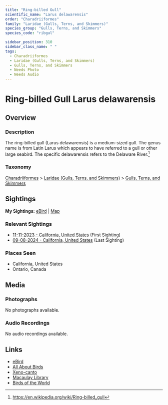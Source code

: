 ```yaml
---
title: "Ring-billed Gull"
scientific_name: "Larus delawarensis"
order: "Charadriiformes"
family: "Laridae (Gulls, Terns, and Skimmers)"
species_group: "Gulls, Terns, and Skimmers"
species_code: "ribgul"

sidebar_position: 310
sidebar_class_name: " "
tags: 
  - Charadriiformes
  - Laridae (Gulls, Terns, and Skimmers)
  - Gulls, Terns, and Skimmers
  - Needs Photo
  - Needs Audio
---
```


# Ring-billed Gull <span className='sci_name'>Larus delawarensis</span>

## Overview

### Description
The ring-billed gull (Larus delawarensis) is a medium-sized gull. The genus name is from Latin Larus which appears to have referred to a gull or other large seabird. The specific delawarensis refers to the Delaware River.[^1]

[^1]: https://en.wikipedia.org/wiki/Ring-billed_gull

### Taxonomy
[Charadriiformes](/tags/charadriiformes) > [Laridae (Gulls, Terns, and Skimmers)](/tags/laridae-gulls-terns-and-skimmers) > [Gulls, Terns, and Skimmers](/tags/gulls-terns-and-skimmers)


## Sightings

**My Sightings:** [eBird](https://ebird.org/lifelist?r=world&time=life&spp=ribgul) | [Map](/map?species_code=ribgul)

### Relevant Sightings

* [11-11-2023 - California, United States](https://ebird.org/checklist/S154259403) (First Sighting)
* [09-08-2024 - California, United States](https://ebird.org/checklist/S194447788) (Last Sighting)

### Places Seen

* California, United States
* Ontario, Canada



## Media
### Photographs
No photographs available.

### Audio Recordings
No audio recordings available.

## Links
* [eBird](https://ebird.org/species/ribgul) 
* [All About Birds](https://www.allaboutbirds.org/guide/ribgul) 
* [Xeno-canto](https://www.xeno-canto.org/species/larus-delawarensis) 
* [Macaulay Library](https://search.macaulaylibrary.org/catalog?taxonCode=ribgul&sort=rating_rank_desc)
* [Birds of the World](https://birdsoftheworld.org/bow/species/ribgul)
